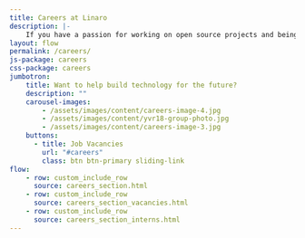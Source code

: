 ```yaml
---
title: Careers at Linaro
description: |-
    If you have a passion for working on open source projects and being part of a community then you belong at Linaro. Linaro offers its employees the opportunity to work with leading edge technology and the latest hardware.
layout: flow
permalink: /careers/
js-package: careers
css-package: careers
jumbotron:
    title: Want to help build technology for the future?
    description: ""
    carousel-images:
        - /assets/images/content/careers-image-4.jpg
        - /assets/images/content/yvr18-group-photo.jpg
        - /assets/images/content/careers-image-3.jpg
    buttons:
      - title: Job Vacancies
        url: "#careers"
        class: btn btn-primary sliding-link
flow:
    - row: custom_include_row
      source: careers_section.html
    - row: custom_include_row
      source: careers_section_vacancies.html
    - row: custom_include_row
      source: careers_section_interns.html
---
```

